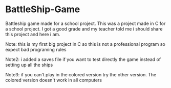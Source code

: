# BattleShip-Game
Battleship game made for a school project. 
This was a project made in C for a school project. 
I got a good grade and my teacher told me i should share this project and here i am.

Note: this is my first big project in C so this is not a professional program so expect bad programing rules

Note2: i added a saves file if you want to test directly the game instead of setting up all the ships

Note3: if you can't play in the colored version try the other version. The colored version doesn't work in all computers
